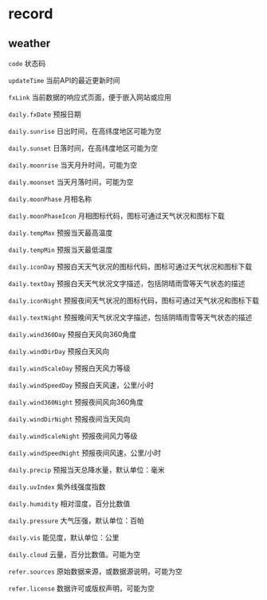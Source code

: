 # record

## weather
`code` 状态码

`updateTime` 当前API的最近更新时间

`fxLink` 当前数据的响应式页面，便于嵌入网站或应用

`daily.fxDate` 预报日期

`daily.sunrise` 日出时间，在高纬度地区可能为空

`daily.sunset` 日落时间，在高纬度地区可能为空

`daily.moonrise` 当天月升时间，可能为空

`daily.moonset` 当天月落时间，可能为空

`daily.moonPhase` 月相名称

`daily.moonPhaseIcon` 月相图标代码，图标可通过天气状况和图标下载

`daily.tempMax` 预报当天最高温度

`daily.tempMin` 预报当天最低温度

`daily.iconDay` 预报白天天气状况的图标代码，图标可通过天气状况和图标下载

`daily.textDay` 预报白天天气状况文字描述，包括阴晴雨雪等天气状态的描述

`daily.iconNight` 预报夜间天气状况的图标代码，图标可通过天气状况和图标下载

`daily.textNight` 预报晚间天气状况文字描述，包括阴晴雨雪等天气状态的描述

`daily.wind360Day` 预报白天风向360角度

`daily.windDirDay` 预报白天风向

`daily.windScaleDay` 预报白天风力等级

`daily.windSpeedDay` 预报白天风速，公里/小时

`daily.wind360Night` 预报夜间风向360角度

`daily.windDirNight` 预报夜间当天风向

`daily.windScaleNight` 预报夜间风力等级

`daily.windSpeedNight` 预报夜间风速，公里/小时

`daily.precip` 预报当天总降水量，默认单位：毫米

`daily.uvIndex` 紫外线强度指数

`daily.humidity` 相对湿度，百分比数值

`daily.pressure` 大气压强，默认单位：百帕

`daily.vis` 能见度，默认单位：公里

`daily.cloud` 云量，百分比数值。可能为空

`refer.sources` 原始数据来源，或数据源说明，可能为空

`refer.license` 数据许可或版权声明，可能为空
